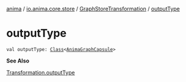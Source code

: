 [anima](../../index.md) / [io.anima.core.store](../index.md) / [GraphStoreTransformation](index.md) / [outputType](./output-type.md)

# outputType

`val outputType: `[`Class`](https://docs.oracle.com/javase/6/docs/api/java/lang/Class.html)`<`[`AnimaGraphCapsule`](../../io.anima.transform/-anima-graph-capsule/index.md)`>`

**See Also**

[Transformation.outputType](../../io.anima.transform/-transformation/output-type.md)

